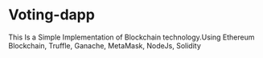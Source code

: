 # Voting-dapp

This Is a Simple Implementation of Blockchain technology.Using Ethereum Blockchain, Truffle, Ganache, MetaMask, NodeJs, Solidity
